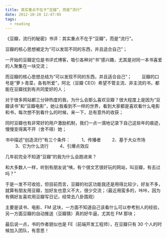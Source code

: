 ```yaml
---
title: 其实重点不在于“豆瓣”，而是“流行”
date: 2012-10-28 12:47:05
tags:
  - reading
---
```


《豆瓣，流行的秘密》书评：其实重点不在于“豆瓣”，而是“流行”。

豆瓣的核心思想被定为“可以发现不同的东西，并且适合自己”；

一开始的豆瓣定位是书评式博客，吸引各种对“书”感兴趣，尤其是对同一本书喜爱的人聚集在一块交流；

而豆瓣的核心思想总结为“可以发现不同的东西，并且适合自己”；
　　豆瓣的口号是“萝卜青菜，各有所爱”，阿北（豆瓣 CEO）希望不管主流、非主流的书，都能在豆瓣找到有共同爱好的人；

对于很多网站都三分钟热度的我，为什么会那么喜欢豆瓣？很大程度上是因为“豆瓣读书”和“豆瓣电影”，她让我看到不一样的世界，看到大家都是喜欢看什么电影和书，每次想不到看什么的时候，来一下，总有意外的收获；

同时豆瓣也有非常好的用户激励机制，我们一点一滴地记录下自己这些年的痕迹，慢慢变得离不开（舍不得）她；

书中描述“创造流行”有三个条件：
　　 1、传播者
　　 2、基于大众市场
　　 3、它为什么流行
　　 4、引爆点效应

几年前完全不知道“豆瓣”的我为什么会跑进来？

和大多数人一样，听到有朋友说“咦，有个很文艺很好玩的网站，叫豆瓣，有去过吗？”

于是一发不可收拾，但目前而言，豆瓣的社区功能我还是用得比较少，好友不多，就算有朋友用豆瓣，加好友也意义不大，很少交流；（最近用蛮多的，咔咔，因为有俩好友喜欢用豆瓣写日记，经常去八卦围观）

主要是读书、电影、FM 这块，一方面不知道自己该看什么可以参考别人的经验，另一方面豆瓣的自动推送（豆瓣猜）真的好牛逼，尤其在 FM 那块；

最后说一点，书的作者貌似也是 FE（前端开发工程师），在豆瓣只有 30 个人的时候加入团队，有意思！

